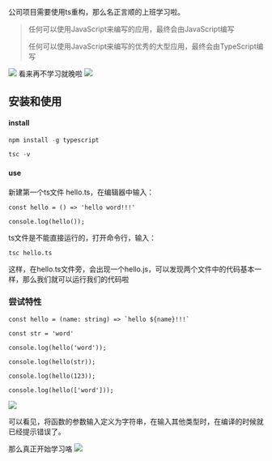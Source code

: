 公司项目需要使用ts重构，那么名正言顺的上班学习啦。
> 任何可以使用JavaScript来编写的应用，最终会由JavaScript编写
>
> 任何可以使用JavaScript来编写的优秀的大型应用，最终会由TypeScript编写

![](https://p1-juejin.byteimg.com/tos-cn-i-k3u1fbpfcp/7e47bd96c92848b19120e22ffa3504f6~tplv-k3u1fbpfcp-zoom-1.image)
看来再不学习就晚啦
![](https://p9-juejin.byteimg.com/tos-cn-i-k3u1fbpfcp/e0edd3849fa448a5abff7aa8c7d5bc65~tplv-k3u1fbpfcp-zoom-1.image)

## 安装和使用

#### install

```javascript
npm install -g typescript

tsc -v
```

#### use

新建第一个ts文件 hello.ts，在编辑器中输入：

```
const hello = () => 'hello word!!!'

console.log(hello());
```

ts文件是不能直接运行的，打开命令行，输入：

```
tsc hello.ts
```

这样，在hello.ts文件旁，会出现一个hello.js，可以发现两个文件中的代码基本一样，那么我们就可以运行我们的代码啦



### 尝试特性

```
const hello = (name: string) => `hello ${name}!!!`

const str = 'word'

console.log(hello('word'));

console.log(hello(str));

console.log(hello(123));

console.log(hello(['word']));
```
![](https://p6-juejin.byteimg.com/tos-cn-i-k3u1fbpfcp/2b908ea329124db8a67530f276ea6be3~tplv-k3u1fbpfcp-zoom-1.image)

可以看见，将函数的参数输入定义为字符串，在输入其他类型时，在编译的时候就已经提示错误了。

那么真正开始学习咯
![](https://p9-juejin.byteimg.com/tos-cn-i-k3u1fbpfcp/77eeda7a92124c6b94d37c7be2b0cd4d~tplv-k3u1fbpfcp-zoom-1.image)